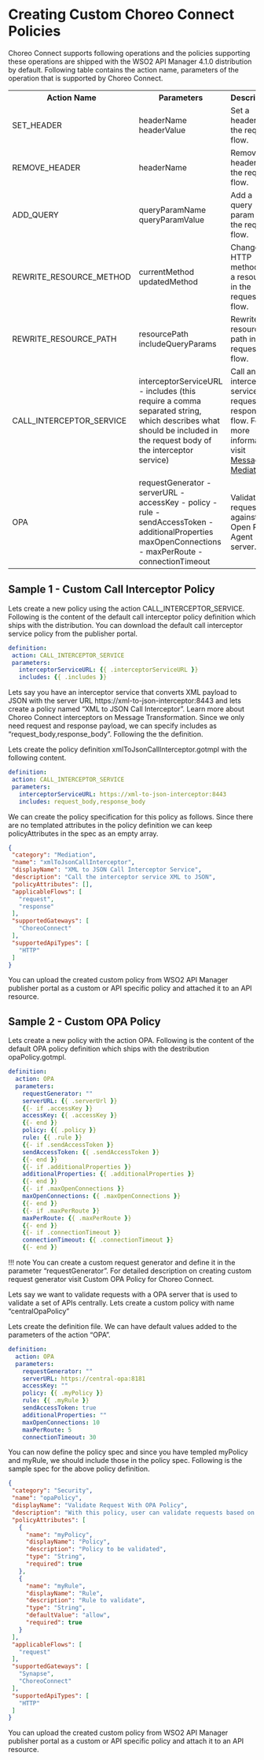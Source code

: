 # Creating Custom Choreo Connect Policies

Choreo Connect supports following operations and the policies supporting these operations are shipped with the WSO2 API Manager 4.1.0 distribution by default. Following table contains the action name, parameters of the operation that is supported by Choreo Connect.


<table>
 <tr>
  <th>Action Name</th>
  <th>Parameters</th>
  <th>Description</th>
 </tr>
 <tr>
  <td>SET_HEADER</td>
  <td>headerName
  headerValue</td>
  <td>Set a header in the request flow.</td>
 </tr>
 <tr>
  <td>REMOVE_HEADER</td>
  <td >headerName</td>
  <td>Remove a header in the request flow.</td>
 </tr>
 <tr>
  <td>ADD_QUERY</td>
  <td>queryParamName
  queryParamValue</td>
  <td>Add a query param in the request flow.</td>
 </tr>
 <tr>
  <td>REWRITE_RESOURCE_METHOD</td>
  <td>currentMethod
  updatedMethod</td>
  <td>Change the HTTP method of a resource in the request flow.</td>
 </tr>
 <tr>
  <td>REWRITE_RESOURCE_PATH</td>
  <td>resourcePath
  includeQueryParams</td>
  <td>Rewrite the resource path in the request flow.</td>
 </tr>
 <tr>
  <td>CALL_INTERCEPTOR_SERVICE</td>
  <td>interceptorServiceURL
  - includes (this require a comma separated string, which describes what should be included in the request body of the interceptor service)</td>
  <td>Call an interceptor service in request or response flow. For more information, visit <a href="{{base_path}}/deploy-and-publish/deploy-on-gateway/choreo-connect/message-transformation/message-transformation-overview">Message Mediation</a>.</td>
 </tr>
 <tr>
  <td>OPA</td>
  <td>requestGenerator
- serverURL
- accessKey
- policy
- rule
- sendAccessToken
- additionalProperties
maxOpenConnections
- maxPerRoute
- connectionTimeout
</td>
  <td>Validate the request against Open Policy Agent server.</td>
 </tr>
</table>


## Sample 1 - Custom Call Interceptor Policy

Lets create a new policy using the action CALL_INTERCEPTOR_SERVICE. Following is the content of the default call interceptor policy definition which ships with the distribution. You can download the default call interceptor service policy from the publisher portal.

```yaml tab=ccAddHeader.gotmpl’
definition:
 action: CALL_INTERCEPTOR_SERVICE
 parameters:
   interceptorServiceURL: {{ .interceptorServiceURL }}
   includes: {{ .includes }}
```

Lets say you have an interceptor service that converts XML payload to JSON with the server URL https://xml-to-json-interceptor:8443 and lets create a policy named “XML to JSON Call Interceptor”. Learn more about Choreo Connect interceptors on Message Transformation. Since we only need request and response payload, we can specify includes as “request_body,response_body”. Following the the definition.

Lets create the policy definition xmlToJsonCallInterceptor.gotmpl with the following content.

```yaml tab=xmlToJsonCallInterceptor.gotmpl’
definition:
 action: CALL_INTERCEPTOR_SERVICE
 parameters:
   interceptorServiceURL: https://xml-to-json-interceptor:8443
   includes: request_body,response_body
```

We can create the policy specification for this policy as follows. Since there are no templated attributes in the policy definition we can keep policyAttributes in the spec as an empty array.

```json tab=’xmlToJsonCallInterceptor.json’
{
 "category": "Mediation",
 "name": "xmlToJsonCallInterceptor",
 "displayName": "XML to JSON Call Interceptor Service",
 "description": "Call the interceptor service XML to JSON",
 "policyAttributes": [],
 "applicableFlows": [
   "request",
   "response"
 ],
 "supportedGateways": [
   "ChoreoConnect"
 ],
 "supportedApiTypes": [
   "HTTP"
 ]
}
```

You can upload the created custom policy from WSO2 API Manager publisher portal as a custom or API specific policy and attached it to an API resource.


## Sample 2 - Custom OPA Policy

Lets create a new policy with the action OPA. Following is the content of the default OPA policy definition which ships with the destribution opaPolicy.gotmpl.

```yaml tab=’opaPolicy.gotmpl’
definition:
  action: OPA
  parameters:
    requestGenerator: ""
    serverURL: {{ .serverUrl }}
    {{- if .accessKey }}
    accessKey: {{ .accessKey }}
    {{- end }}
    policy: {{ .policy }}
    rule: {{ .rule }}
    {{- if .sendAccessToken }}
    sendAccessToken: {{ .sendAccessToken }}
    {{- end }}
    {{- if .additionalProperties }}
    additionalProperties: {{ .additionalProperties }}
    {{- end }}
    {{- if .maxOpenConnections }}
    maxOpenConnections: {{ .maxOpenConnections }}
    {{- end }}
    {{- if .maxPerRoute }}
    maxPerRoute: {{ .maxPerRoute }}
    {{- end }}
    {{- if .connectionTimeout }}
    connectionTimeout: {{ .connectionTimeout }}
    {{- end }}
```

!!! note
    You can create a custom request generator and define it in the parameter “requestGenerator”. For detailed description on creating custom request generator visit Custom OPA Policy for Choreo Connect.

Lets say we want to validate requests with a OPA server that is used to validate a set of APIs centrally. Lets create a custom policy with name “centralOpaPolicy”

Lets create the definition file. We can have default values added to the parameters of the action “OPA”.

```yaml tab=centralOpaPolicy.gotmpl’
definition:
  action: OPA
  parameters:
    requestGenerator: ""
    serverURL: https://central-opa:8181
    accessKey: ""
    policy: {{ .myPolicy }}
    rule: {{ .myRule }}
    sendAccessToken: true
    additionalProperties: ""
    maxOpenConnections: 10
    maxPerRoute: 5
    connectionTimeout: 30
```

You can now define the policy spec and since you have templed myPolicy and myRule, we should include those in the policy spec. Following is the sample spec for the above policy definition.

```json tab=’centralOpaPolicy.json’
{
 "category": "Security",
 "name": "opaPolicy",
 "displayName": "Validate Request With OPA Policy",
 "description": "With this policy, user can validate requests based on the OPA policy engine",
 "policyAttributes": [
   {
     "name": "myPolicy",
     "displayName": "Policy",
     "description": "Policy to be validated",
     "type": "String",
     "required": true
   },
   {
     "name": "myRule",
     "displayName": "Rule",
     "description": "Rule to validate",
     "type": "String",
     "defaultValue": "allow",
     "required": true
   }
 ],
 "applicableFlows": [
   "request"
 ],
 "supportedGateways": [
   "Synapse",
   "ChoreoConnect"
 ],
 "supportedApiTypes": [
   "HTTP"
 ]
}
```

You can upload the created custom policy from WSO2 API Manager publisher portal as a custom or API specific policy and attach it to an API resource.
